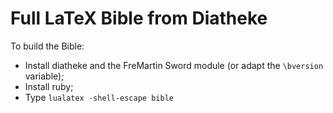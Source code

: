 Full LaTeX Bible from Diatheke
==============================

To build the Bible:

* Install diatheke and the FreMartin Sword module (or adapt the `\bversion` variable);
* Install ruby;
* Type `lualatex -shell-escape bible`
